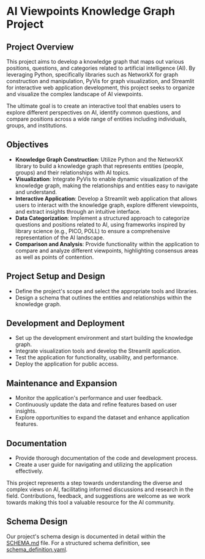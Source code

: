 # AI Viewpoints Knowledge Graph Project

## Project Overview

This project aims to develop a knowledge graph that maps out various positions, questions, and categories related to artificial intelligence (AI). By leveraging Python, specifically libraries such as NetworkX for graph construction and manipulation, PyVis for graph visualization, and Streamlit for interactive web application development, this project seeks to organize and visualize the complex landscape of AI viewpoints.

The ultimate goal is to create an interactive tool that enables users to explore different perspectives on AI, identify common questions, and compare positions across a wide range of entities including individuals, groups, and institutions.

## Objectives

- **Knowledge Graph Construction**: Utilize Python and the NetworkX library to build a knowledge graph that represents entities (people, groups) and their relationships with AI topics.
- **Visualization**: Integrate PyVis to enable dynamic visualization of the knowledge graph, making the relationships and entities easy to navigate and understand.
- **Interactive Application**: Develop a Streamlit web application that allows users to interact with the knowledge graph, explore different viewpoints, and extract insights through an intuitive interface.
- **Data Categorization**: Implement a structured approach to categorize questions and positions related to AI, using frameworks inspired by library science (e.g., PICO, POLL) to ensure a comprehensive representation of the AI landscape.
- **Comparison and Analysis**: Provide functionality within the application to compare and analyze different viewpoints, highlighting consensus areas as well as points of contention.

## Project Setup and Design

- Define the project's scope and select the appropriate tools and libraries.
- Design a schema that outlines the entities and relationships within the knowledge graph.

## Development and Deployment

- Set up the development environment and start building the knowledge graph.
- Integrate visualization tools and develop the Streamlit application.
- Test the application for functionality, usability, and performance.
- Deploy the application for public access.

## Maintenance and Expansion

- Monitor the application's performance and user feedback.
- Continuously update the data and refine features based on user insights.
- Explore opportunities to expand the dataset and enhance application features.

## Documentation

- Provide thorough documentation of the code and development process.
- Create a user guide for navigating and utilizing the application effectively.

This project represents a step towards understanding the diverse and complex views on AI, facilitating informed discussions and research in the field. Contributions, feedback, and suggestions are welcome as we work towards making this tool a valuable resource for the AI community.


 ## Schema Design

Our project's schema design is documented in detail within the [SCHEMA.md](docs/SCHEMA.md) file. For a structured schema definition, see [schema_definition.yaml](schema/schema_definition.yaml).
